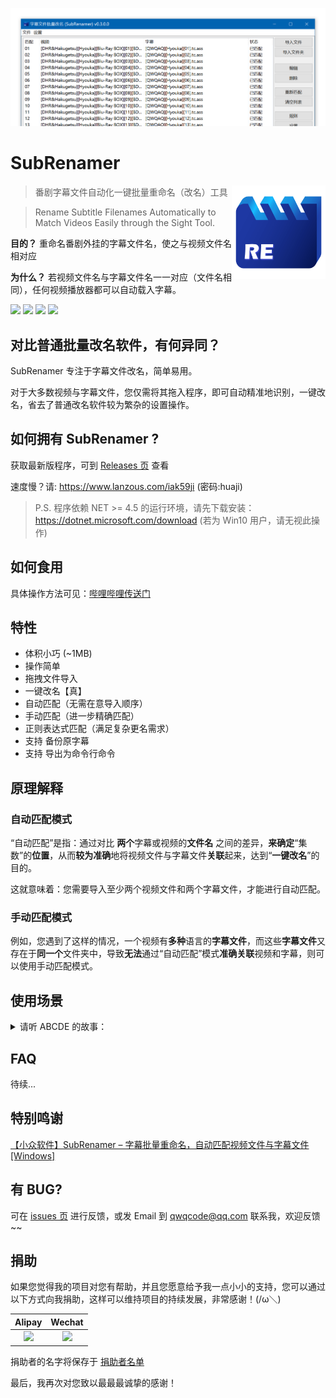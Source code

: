 ﻿<p align="center"><img src="./Screenshot.png"></p>

# SubRenamer

<img src='./SubRenamer/icon/icon.png' width='150' align="right" />

> 番剧字幕文件自动化一键批量重命名（改名）工具

> Rename Subtitle Filenames Automatically to Match Videos Easily through the Sight Tool.

**目的？** 重命名番剧外挂的字幕文件名，使之与视频文件名相对应

**为什么？** 若视频文件名与字幕文件名一一对应（文件名相同），任何视频播放器都可以自动载入字幕。

[![](https://img.shields.io/github/release/qwqcode/SubRenamer.svg?style=flat-square)](https://github.com/qwqcode/SubRenamer/releases/latest) [![](https://img.shields.io/github/downloads/qwqcode/SubRenamer/total.svg?style=flat-square)](https://github.com/qwqcode/SubRenamer/releases) [![](https://img.shields.io/github/issues/qwqcode/SubRenamer.svg?style=flat-square)](https://github.com/qwqcode/SubRenamer/issues) [![](https://img.shields.io/badge/%24-donate-%23ff69b4.svg?style=flat-square)](https://github.com/qwqcode/donate-qwqaq)

## 对比普通批量改名软件，有何异同？

SubRenamer 专注于字幕文件改名，简单易用。

对于大多数视频与字幕文件，您仅需将其拖入程序，即可自动精准地识别，一键改名，省去了普通改名软件较为繁杂的设置操作。

## 如何拥有 SubRenamer ?

获取最新版程序，可到 [Releases 页](https://github.com/qwqcode/SubRenamer/releases/latest) 查看

速度慢？请: https://www.lanzous.com/iak59ji (密码:huaji)

> P.S. 程序依赖 NET >= 4.5 的运行环境，请先下载安装：https://dotnet.microsoft.com/download (若为 Win10 用户，请无视此操作)

## 如何食用

具体操作方法可见：[哔哩哔哩传送门](https://www.bilibili.com/video/BV1e7411y7rG)

## 特性

- 体积小巧 (~1MB)
- 操作简单
- 拖拽文件导入
- 一键改名【真】
- 自动匹配（无需在意导入顺序）
- 手动匹配（进一步精确匹配）
- 正则表达式匹配（满足复杂更名需求）
- 支持 备份原字幕
- 支持 导出为命令行命令

## 原理解释

### 自动匹配模式

“自动匹配”是指：通过对比 **两个**字幕或视频的**文件名** 之间的差异，**来确定**“集数”的**位置**，从而**较为准确**地将视频文件与字幕文件**关联**起来，达到“**一键改名**”的目的。

这就意味着：您需要导入至少两个视频文件和两个字幕文件，才能进行自动匹配。

### 手动匹配模式

例如，您遇到了这样的情况，一个视频有**多种**语言的**字幕文件**，而这些**字幕文件**又存在于**同一个**文件夹中，导致**无法**通过“自动匹配”模式**准确关联**视频和字幕，则可以使用手动匹配模式。

## 使用场景

<details>

<summary>请听 ABCDE 的故事：</summary>

> (缩减版) 小A下载了一部新更的生肉番，又从字幕网站下载到了一套字幕文件，生肉番的 视频文件名 常常和 字幕文件名 不一致，看番时需要手动选定字幕，下次打开又得重新选定。小A拥有了 **SubRenamer**，从此改名交给他来做，终于可以安安心心看番啦。

> (探究版) 小B今天下载了一部番剧，小B因不会他国语言从而需要找寻一套字幕。小B下载到了字幕，但因 字幕文件名 与 视频文件名 不相对应，播放器无法自动载入字幕文件，小B因每次都要手动选择字幕文件而烦恼万分。最终，小B实在受不鸟了，毅然决然决定修改文件名...... 所以问题来了，小B如何才能快速地修改字幕文件名，而不是一个一个慢慢地手动修改呢？？？

> (激情版) 小C热爱学习，小C下载了一套100000000集的学习视频，提升自我人生价值的大好机会到了，准备今天晚上就开淦(darkbubi)，可到了晚上，小C打开下载好的视频时却突然想起，自己什么也(bing)听(bu)不(xiang)懂(xue)（此刻的小C对于学习的热情瞬间熄灭）。可是突然！小C发现了 **SubRenamer**，下载一套字幕后，修改按钮一敲，100000000集的学习视频字幕文件顺利加载，小C对于学习的热情死(bu)灰(ke)复(neng)燃(di)

> (慵懒版) 小D拥有了 **SubRenamer** 后，字幕文件改名的操作全交给 **SubRenamer**，省去了大量时间可以留给睡觉。

> (蜜汁版) 小E . .o. 0。.O . 。o.

> (稽智版) 小F选择重新下载内挂字幕的番剧 lol

</details>

## FAQ

待续...

## 特别鸣谢

[【小众软件】SubRenamer – 字幕批量重命名，自动匹配视频文件与字幕文件[Windows]](https://www.appinn.com/subrenamer-for-windows)

## 有 BUG?

可在 [issues 页](https://github.com/qwqcode/SubRenamer/issues) 进行反馈，或发 Email 到 qwqcode@qq.com 联系我，欢迎反馈~~

## 捐助

如果您觉得我的项目对您有帮助，并且您愿意给予我一点小小的支持，您可以通过以下方式向我捐助，这样可以维持项目的持续发展，非常感谢！(/ω＼)

| Alipay | Wechat | 
| :------: | :------: | 
| <img width="150" src="https://raw.githubusercontent.com/qwqcode/donate-qwqaq/master/docs/donate/alipay.png"> | <img width="150" src="https://raw.githubusercontent.com/qwqcode/donate-qwqaq/master/docs/donate/wechat.png"> | 

捐助者的名字将保存于 [捐助者名单](https://github.com/qwqcode/donate-qwqaq)

最后，我再次对您致以最最最诚挚的感谢！
